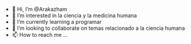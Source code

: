 - 👋 Hi, I’m @Arakazham
- 👀 I’m interested in la ciencia y la medicina humana
- 🌱 I’m currently learning a programar
- 💞️ I’m looking to collaborate on  temas relacionado a la ciencia humana
- 📫 How to reach me ...

<!---
Arakazham/Arakazham is a ✨ special ✨ repository because its `README.md` (this file) appears on your GitHub profile.
You can click the Preview link to take a look at your changes.
--->
